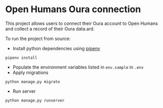 # Open Humans Oura connection

This project allows users to connect their Oura account to Open Humans and collect a record of their Oura data.ard.

To run the project from source:

- Install python dependencies using [pipenv](https://github.com/pypa/pipenv#installation)
```
pipenv install
```
- Populate the environment variables listed in `env.sample` in `.env`
- Apply migrations
```
python manage.py migrate
```
- Run server
```
python manage.py runserver
```
